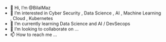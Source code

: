 - 👋 Hi, I’m @BilalMaz
- 👀 I’m interested in Cyber Security , Data Science , AI , Machine Learning , Cloud , Kubernetes 
- 🌱 I’m currently learning Data Science and AI / DevSecops
- 💞️ I’m looking to collaborate on ...
- 📫 How to reach me ...

<!---
BilalMaz/BilalMaz is a ✨ special ✨ repository because its `README.md` (this file) appears on your GitHub profile.
You can click the Preview link to take a look at your changes.
--->
